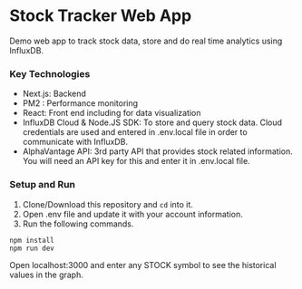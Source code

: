 # Stock Tracker Web App
Demo web app to track stock data, store and do real time analytics using InfluxDB.

### Key Technologies

- Next.js: Backend
- PM2 : Performance monitoring
- React: Front end including for data visualization
- InfluxDB Cloud & Node.JS SDK: To store and query stock data. Cloud credentials are used and entered in .env.local file in order to communicate with InfluxDB.
- AlphaVantage API: 3rd party API that provides stock related information. You will need an API key for this and enter it in .env.local file.

### Setup and Run

1. Clone/Download this repository and `cd` into it.
2. Open .env file and update it with your account information.
3. Run the following commands.

```
npm install
npm run dev
```

Open localhost:3000 and enter any STOCK symbol to see the historical values in the graph.
